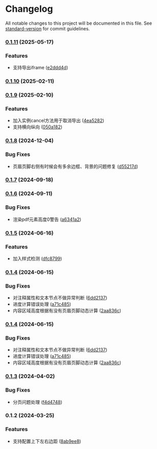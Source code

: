 # Changelog

All notable changes to this project will be documented in this file. See [standard-version](https://github.com/conventional-changelog/standard-version) for commit guidelines.

### [0.1.11](https://github.com/asdw741111/jspdf-pro/compare/v0.1.9...v0.1.11) (2025-05-17)


### Features

* 支持导出iframe ([e2ddd4d](https://github.com/asdw741111/jspdf-pro/commit/e2ddd4d106df487df51b8c72585611cdaf704c23))

### [0.1.10](https://github.com/asdw741111/jspdf-pro/compare/v0.1.9...v0.1.10) (2025-02-11)

### [0.1.9](https://github.com/asdw741111/jspdf-pro/compare/v0.1.8...v0.1.9) (2025-02-10)


### Features

* 加入实例cancel方法用于取消导出 ([4ea5282](https://github.com/asdw741111/jspdf-pro/commit/4ea52829e1506740e6707d37e66019d58cdee79a))
* 支持横向纵向 ([050a182](https://github.com/asdw741111/jspdf-pro/commit/050a1822127d333b14dfb19cca5ba076dfd3a686))

### [0.1.8](https://github.com/asdw741111/jspdf-pro/compare/v0.1.7...v0.1.8) (2024-12-04)


### Bug Fixes

* 页眉页脚右侧有时候会有多余边框、背景的问题修复 ([d55217d](https://github.com/asdw741111/jspdf-pro/commit/d55217d8a70442aa4104007ca6216e3079221611))

### [0.1.7](https://github.com/asdw741111/jspdf-pro/compare/v0.1.6...v0.1.7) (2024-09-18)

### [0.1.6](https://github.com/asdw741111/jspdf-pro/compare/v0.1.5...v0.1.6) (2024-09-11)


### Bug Fixes

* 渲染pdf元素高度0警告 ([a6341a2](https://github.com/asdw741111/jspdf-pro/commit/a6341a23e0d28202dac5ebabcac1b083c44e4e3f))

### [0.1.5](https://github.com/asdw741111/jspdf-pro/compare/v0.1.4...v0.1.5) (2024-06-16)


### Features

* 加入样式检测 ([dfc8799](https://github.com/asdw741111/jspdf-pro/commit/dfc8799d4d6bd1a1e0c7a5a7a86dcf7f9c04dd92))

### [0.1.4](https://github.com/asdw741111/jspdf-pro/compare/v0.1.3...v0.1.4) (2024-06-15)


### Bug Fixes

* 对注释属性和文本节点不做异常判断 ([6dd2137](https://github.com/asdw741111/jspdf-pro/commit/6dd2137e54667dc3f179dfc57aa5e382925fee10))
* 进度计算错误处理 ([a71c485](https://github.com/asdw741111/jspdf-pro/commit/a71c485595d443f5ced6eed3a1d8fba078f31eef))
* 内容区域高度根据有没有页眉页脚动态计算 ([2aa836c](https://github.com/asdw741111/jspdf-pro/commit/2aa836cfe3b4cca9df40bc542625b0a5170fb79b))

### [0.1.4](https://github.com/asdw741111/jspdf-pro/compare/v0.1.3...v0.1.4) (2024-06-15)


### Bug Fixes

* 对注释属性和文本节点不做异常判断 ([6dd2137](https://github.com/asdw741111/jspdf-pro/commit/6dd2137e54667dc3f179dfc57aa5e382925fee10))
* 进度计算错误处理 ([a71c485](https://github.com/asdw741111/jspdf-pro/commit/a71c485595d443f5ced6eed3a1d8fba078f31eef))
* 内容区域高度根据有没有页眉页脚动态计算 ([2aa836c](https://github.com/asdw741111/jspdf-pro/commit/2aa836cfe3b4cca9df40bc542625b0a5170fb79b))

### [0.1.3](https://github.com/asdw741111/jspdf-pro/compare/v0.1.2...v0.1.3) (2024-04-02)


### Bug Fixes

* 分页问题处理 ([f4d4748](https://github.com/asdw741111/jspdf-pro/commit/f4d4748a99729661c4954ae8de6e8f79d9b88bbd))

### 0.1.2 (2024-03-25)


### Features

* 支持配置上下左右边距 ([8ab9ee8](https://github.com/asdw741111/jspdf-pro/commit/8ab9ee864b33bee06d9d2f016ae7193a9e1796d9))
